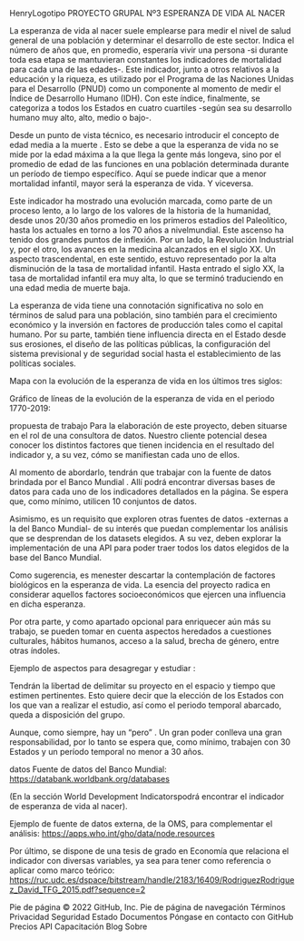 HenryLogotipo
PROYECTO GRUPAL Nº3
ESPERANZA DE VIDA AL NACER


La esperanza de vida al nacer suele emplearse para medir el nivel de salud general de una población y determinar el desarrollo de este sector. Indica el número de años que, en promedio, esperaría vivir una persona -si durante toda esa etapa se mantuvieran constantes los indicadores de mortalidad para cada una de las edades-. Este indicador, junto a otros relativos a la educación y la riqueza, es utilizado por el Programa de las Naciones Unidas para el Desarrollo (PNUD) como un componente al momento de medir el Índice de Desarrollo Humano (IDH). Con este índice, finalmente, se categoriza a todos los Estados en cuatro cuartiles -según sea su desarrollo humano muy alto, alto, medio o bajo-.

Desde un punto de vista técnico, es necesario introducir el concepto de edad media a la muerte . Esto se debe a que la esperanza de vida no se mide por la edad máxima a la que llega la gente más longeva, sino por el promedio de edad de las funciones en una población determinada durante un período de tiempo específico. Aquí se puede indicar que a menor mortalidad infantil, mayor será la esperanza de vida. Y viceversa.

Este indicador ha mostrado una evolución marcada, como parte de un proceso lento, a lo largo de los valores de la historia de la humanidad, desde unos 20/30 años promedio en los primeros estadios del Paleolítico, hasta los actuales en torno a los 70 años a nivelmundial. Este ascenso ha tenido dos grandes puntos de inflexión. Por un lado, la Revolución Industrial y, por el otro, los avances en la medicina alcanzados en el siglo XX. Un aspecto trascendental, en este sentido, estuvo representado por la alta disminución de la tasa de mortalidad infantil. Hasta entrado el siglo XX, la tasa de mortalidad infantil era muy alta, lo que se terminó traduciendo en una edad media de muerte baja.

La esperanza de vida tiene una connotación significativa no solo en términos de salud para una población, sino también para el crecimiento económico y la inversión en factores de producción tales como el capital humano. Por su parte, también tiene influencia directa en el Estado desde sus erosiones, el diseño de las políticas públicas, la configuración del sistema previsional y de seguridad social hasta el establecimiento de las políticas sociales.

Mapa con la evolución de la esperanza de vida en los últimos tres siglos:



Gráfico de líneas de la evolución de la esperanza de vida en el periodo 1770-2019:



propuesta de trabajo
Para la elaboración de este proyecto, deben situarse en el rol de una consultora de datos. Nuestro cliente potencial desea conocer los distintos factores que tienen incidencia en el resultado del indicador y, a su vez, cómo se manifiestan cada uno de ellos.

Al momento de abordarlo, tendrán que trabajar con la fuente de datos brindada por el Banco Mundial . Allí podrá encontrar diversas bases de datos para cada uno de los indicadores detallados en la página. Se espera que, como mínimo, utilicen 10 conjuntos de datos.

Asimismo, es un requisito que exploren otras fuentes de datos -externas a la del Banco Mundial- de su interés que puedan complementar los análisis que se desprendan de los datasets elegidos. A su vez, deben explorar la implementación de una API para poder traer todos los datos elegidos de la base del Banco Mundial.

Como sugerencia, es menester descartar la contemplación de factores biológicos en la esperanza de vida. La esencia del proyecto radica en considerar aquellos factores socioeconómicos que ejercen una influencia en dicha esperanza.

Por otra parte, y como apartado opcional para enriquecer aún más su trabajo, se pueden tomar en cuenta aspectos heredados a cuestiones culturales, hábitos humanos, acceso a la salud, brecha de género, entre otras índoles.

Ejemplo de aspectos para desagregar y estudiar :



Tendrán la libertad de delimitar su proyecto en el espacio y tiempo que estimen pertinentes. Esto quiere decir que la elección de los Estados con los que van a realizar el estudio, así como el periodo temporal abarcado, queda a disposición del grupo.



Aunque, como siempre, hay un “pero” . Un gran poder conlleva una gran responsabilidad, por lo tanto se espera que, como mínimo, trabajen con 30 Estados y un período temporal no menor a 30 años.



datos
Fuente de datos del Banco Mundial:
https://databank.worldbank.org/databases

(En la sección World Development Indicatorspodrá encontrar el indicador de esperanza de vida al nacer).

Ejemplo de fuente de datos externa, de la OMS, para complementar el análisis:
https://apps.who.int/gho/data/node.resources

Por último, se dispone de una tesis de grado en Economía que relaciona el indicador con diversas variables, ya sea para tener como referencia o aplicar como marco teórico:
https://ruc.udc.es/dspace/bitstream/handle/2183/16409/RodriguezRodriguez_David_TFG_2015.pdf?sequence=2

Pie de página
© 2022 GitHub, Inc.
Pie de página de navegación
Términos
Privacidad
Seguridad
Estado
Documentos
Póngase en contacto con GitHub
Precios
API
Capacitación
Blog
Sobre
